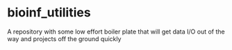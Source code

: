 # bioinf_utilities
A repository with some low effort boiler plate that will get data I/O out of the way and projects off the ground quickly
